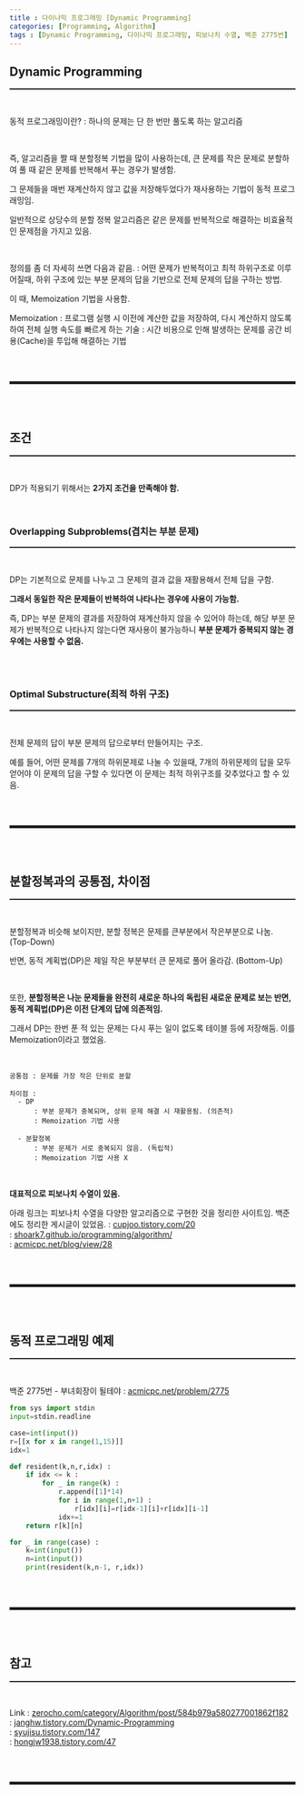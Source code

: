 ```yaml
---
title : 다이나믹 프로그래밍 [Dynamic Programming]
categories: [Programming, Algorithm]
tags : [Dynamic Programming, 다이나믹 프로그래밍, 피보나치 수열, 백준 2775번]
---
```


## Dynamic Programming
<hr style="border-top: 1px solid;"><br>

동적 프로그래밍이란?
: 하나의 문제는 단 한 번만 풀도록 하는 알고리즘

<br>

즉, 알고리즘을 짤 때 분할정복 기법을 많이 사용하는데, 큰 문제를 작은 문제로 분할하여 풀 때 같은 문제를 반복해서 푸는 경우가 발생함.

그 문제들을 매번 재계산하지 않고 값을 저장해두었다가 재사용하는 기법이 동적 프로그래밍임.

일반적으로 상당수의 분할 정복 알고리즘은 같은 문제를 반복적으로 해결하는 비효율적인 문제점을 가지고 있음.

<br>

정의를 좀 더 자세히 쓰면 다음과 같음.
: 어떤 문제가 반복적이고 최적 하위구조로 이루어질때, 하위 구조에 있는 부분 문제의 답을 기반으로 전체 문제의 답을 구하는 방법.

이 때, Memoization 기법을 사용함.

Memoization 
: 프로그램 실행 시 이전에 계산한 값을 저장하여, 다시 계산하지 않도록 하여 전체 실행 속도를 빠르게 하는 기술
: 시간 비용으로 인해 발생하는 문제를 공간 비용(Cache)을 투입해 해결하는 기법

<br><br>
<hr style="border: 2px solid;">
<br><br>

## 조건
<hr style="border-top: 1px solid;"><br>

DP가 적용되기 위해서는 **2가지 조건을 만족해야 함.**  

<br>

### Overlapping Subproblems(겹치는 부분 문제)
<hr style="border-top: 1px solid;"><br>

DP는 기본적으로 문제를 나누고 그 문제의 결과 값을 재활용해서 전체 답을 구함. 

**그래서 동일한 작은 문제들이 반복하여 나타나는 경우에 사용이 가능함.**

즉, DP는 부분 문제의 결과를 저장하여 재계산하지 않을 수 있어야 하는데, 해당 부분 문제가 반복적으로 나타나지 않는다면 재사용이 불가능하니 **부분 문제가 중복되지 않는 경우에는 사용할 수 없음.**

<br><br>

### Optimal Substructure(최적 하위 구조)
<hr style="border-top: 1px solid;"><br>

전체 문제의 답이 부분 문제의 답으로부터 만들어지는 구조. 

예를 들어, 어떤 문제를 7개의 하위문제로 나눌 수 있을때, 7개의 하위문제의 답을 모두 얻어야 이 문제의 답을 구할 수 있다면 이 문제는 최적 하위구조를 갖추었다고 할 수 있음.

<br><br>
<hr style="border: 2px solid;">
<br><br>

## 분할정복과의 공통점, 차이점
<hr style="border-top: 1px solid;"><br>

분할정복과 비슷해 보이지만, 분할 정복은 문제를 큰부분에서 작은부분으로 나눔. (Top-Down)

반면, 동적 계획법(DP)은 제일 작은 부분부터 큰 문제로 풀어 올라감. (Bottom-Up)

<br>

또한, **분할정복은 나눈 문제들을 완전히 새로운 하나의 독립된 새로운 문제로 보는 반면, 동적 계획법(DP)은 이전 단계의 답에 의존적임.**

그래서 DP는 한번 푼 적 있는 문제는 다시 푸는 일이 없도록 테이블 등에 저장해둠. 이를 Memoization이라고 했었음.

<br>

```
공통점 : 문제를 가장 작은 단위로 분할

차이점 :
  - DP 
      : 부분 문제가 중복되며, 상위 문제 해결 시 재활용됨. (의존적)
      : Memoization 기법 사용
  
  - 분할정복 
      : 부분 문제가 서로 중복되지 않음. (독립적)
      : Memoization 기법 사용 X
```

<br>

**대표적으로 피보나치 수열이 있음.**  

아래 링크는 피보나치 수열을 다양한 알고리즘으로 구현한 것을 정리한 사이트임. 백준에도 정리한 게시글이 있었음. 
: <a href="https://cupjoo.tistory.com/20" target="_blank">cupjoo.tistory.com/20</a>  
: <a href="https://shoark7.github.io/programming/algorithm/피보나치-알고리즘을-해결하는-5가지-방법.html" target="_blank">shoark7.github.io/programming/algorithm/</a>  
: <a href="https://www.acmicpc.net/blog/view/28" target="_blank">acmicpc.net/blog/view/28</a>  

<br><br>
<hr style="border: 2px solid;">
<br><br>

## 동적 프로그래밍 예제
<hr style="border-top: 1px solid;"><br>

백준 2775번 - 부녀회장이 될테야
: <a href="https://www.acmicpc.net/problem/2775" target="_blank">acmicpc.net/problem/2775</a>

```python
from sys import stdin
input=stdin.readline

case=int(input())
r=[[x for x in range(1,15)]]
idx=1

def resident(k,n,r,idx) :
    if idx <= k :
        for _ in range(k) :
            r.append([1]*14)
            for i in range(1,n+1) :
                r[idx][i]=r[idx-1][i]+r[idx][i-1]
            idx+=1
    return r[k][n]

for _ in range(case) :
    k=int(input())
    n=int(input())
    print(resident(k,n-1, r,idx))
```

<br><br>
<hr style="border: 2px solid;">
<br><br>

## 참고
<hr style="border-top: 1px solid;"><br>

Link 
: <a href="https://www.zerocho.com/category/Algorithm/post/584b979a580277001862f182" target="_blank">zerocho.com/category/Algorithm/post/584b979a580277001862f182</a>  
: <a href="https://janghw.tistory.com/entry/알고리즘-Dynamic-Programming-동적-계획법?category=646973" target="_blank">janghw.tistory.com/Dynamic-Programming</a>  
: <a href="https://syujisu.tistory.com/147" target="_blank">syujisu.tistory.com/147</a>  
: <a href="https://hongjw1938.tistory.com/47" target="_blank">hongjw1938.tistory.com/47</a>  

<br><br>
<hr style="border: 2px solid;">
<br><br>
